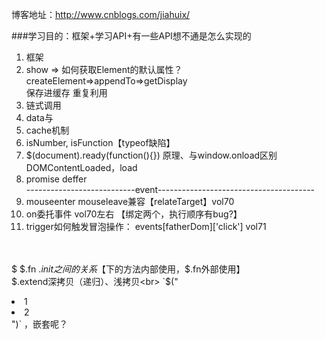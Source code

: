 博客地址：http://www.cnblogs.com/jiahuix/

###学习目的：框架+学习API+有一些API想不通是怎么实现的
1. 框架
2. show => 如何获取Element的默认属性？createElement=>appendTo=>getDisplay<br>
   保存进缓存  重复利用
3. 链式调用
1. data与
1. cache机制
4. isNumber, isFunction【typeof缺陷】  
5. $(document).ready(function(){}) 原理、与window.onload区别<br>
        DOMContentLoaded，load
6. promise deffer<br>
---------------------------event---------------------------------------
7. mouseenter mouseleave兼容【relateTarget】vol70
8. on委托事件 vol70左右 【绑定两个，执行顺序有bug?】
9. trigger如何触发冒泡操作： events[fatherDom]['click'] vol71


<br><br>
$ $.fn $.init 之间的关系【$下的方法内部使用，$.fn外部使用】<br>
$.extend深拷贝（递归）、浅拷贝<br>
`$("<li>1</li><li>2</li>")` ，嵌套呢？